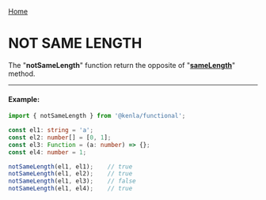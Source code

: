 [Home](./../../README.md)

# NOT SAME LENGTH

The "**notSameLength**" function return the opposite of "[**sameLength**](./../sameLength/sameLength.md)" method.

--------------
#### Example:
``` typescript
import { notSameLength } from '@kenla/functional';

const el1: string = 'a';
const el2: number[] = [0, 1];
const el3: Function = (a: number) => {};
const el4: number = 1;

notSameLength(el1, el1);    // true
notSameLength(el1, el2);    // true
notSameLength(el1, el3);    // false
notSameLength(el1, el4);    // true
```
